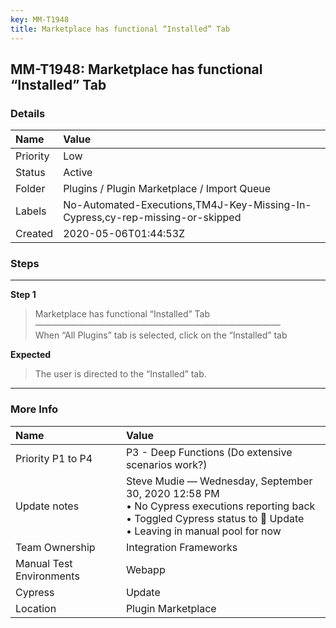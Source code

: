 ```yaml
---
key: MM-T1948
title: Marketplace has functional “Installed” Tab
---
```


## MM-T1948: Marketplace has functional “Installed” Tab

### Details

| Name     | Value                                                                         |
| :------- | :---------------------------------------------------------------------------- |
| Priority | Low                                                                           |
| Status   | Active                                                                        |
| Folder   | Plugins / Plugin Marketplace / Import Queue                                   |
| Labels   | No-Automated-Executions,TM4J-Key-Missing-In-Cypress,cy-rep-missing-or-skipped |
| Created  | 2020-05-06T01:44:53Z                                                          |

### Steps

<hr/>

**Step 1**

> <article>Marketplace has functional &ldquo;Installed&rdquo; Tab<br />&mdash;&mdash;&mdash;&mdash;&mdash;&mdash;&mdash;&mdash;&mdash;&mdash;&mdash;&mdash;&mdash;&mdash;&mdash;&mdash;&mdash;&mdash;&mdash;&mdash;&mdash;&mdash;&mdash;&mdash;&mdash;&mdash;&mdash;&mdash;<br />When &ldquo;All Plugins&rdquo; tab is selected, click on the &ldquo;Installed&rdquo; tab</article>

**Expected**

> <article>The user is directed to the &ldquo;Installed&rdquo; tab.</article>

<hr/>

### More Info

| Name                     | Value                                                                                                                                                                      |
| :----------------------- | :------------------------------------------------------------------------------------------------------------------------------------------------------------------------- |
| Priority P1 to P4        | P3 - Deep Functions (Do extensive scenarios work?)                                                                                                                         |
| Update notes             | Steve Mudie — Wednesday, September 30, 2020 12:58 PM<br>• No Cypress executions reporting back<br>• Toggled Cypress status to 🔧 Update<br>• Leaving in manual pool for now |
| Team Ownership           | Integration Frameworks                                                                                                                                                     |
| Manual Test Environments | Webapp                                                                                                                                                                     |
| Cypress                  | Update                                                                                                                                                                     |
| Location                 | Plugin Marketplace                                                                                                                                                         |
